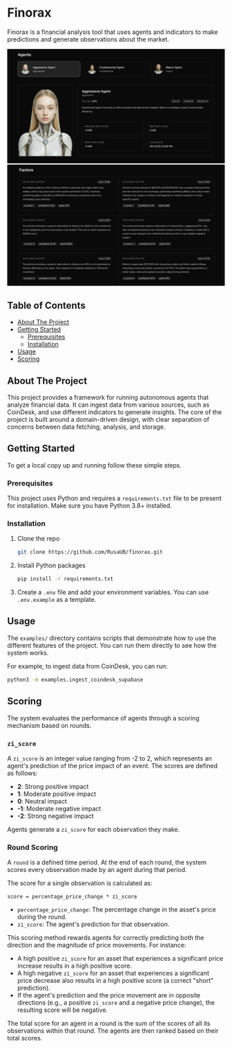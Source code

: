 # Finorax

Finorax is a financial analysis tool that uses agents and indicators to make predictions and generate observations about the market.

![Agents](docs/images/agents.png)
![Factors](docs/images/factors.png)

## Table of Contents

- [About The Project](#about-the-project)
- [Getting Started](#getting-started)
  - [Prerequisites](#prerequisites)
  - [Installation](#installation)
- [Usage](#usage)
- [Scoring](#scoring)

## About The Project

This project provides a framework for running autonomous agents that analyze financial data. It can ingest data from various sources, such as CoinDesk, and use different indicators to generate insights. The core of the project is built around a domain-driven design, with clear separation of concerns between data fetching, analysis, and storage.

## Getting Started

To get a local copy up and running follow these simple steps.

### Prerequisites

This project uses Python and requires a `requirements.txt` file to be present for installation. Make sure you have Python 3.8+ installed.

### Installation

1. Clone the repo
   ```sh
   git clone https://github.com/RusaUB/finorax.git
   ```
2. Install Python packages
   ```sh
   pip install -r requirements.txt
   ```
3. Create a `.env` file and add your environment variables. You can use `.env.example` as a template.

## Usage

The `examples/` directory contains scripts that demonstrate how to use the different features of the project. You can run them directly to see how the system works.

For example, to ingest data from CoinDesk, you can run:
```sh
python3 -m examples.ingest_coindesk_supabase
```

## Scoring

The system evaluates the performance of agents through a scoring mechanism based on rounds.

### `zi_score`

A `zi_score` is an integer value ranging from -2 to 2, which represents an agent's prediction of the price impact of an event. The scores are defined as follows:

*   **2**: Strong positive impact
*   **1**: Moderate positive impact
*   **0**: Neutral impact
*   **-1**: Moderate negative impact
*   **-2**: Strong negative impact

Agents generate a `zi_score` for each observation they make.

### Round Scoring

A `round` is a defined time period. At the end of each round, the system scores every observation made by an agent during that period.

The score for a single observation is calculated as:

```
score = percentage_price_change * zi_score
```

-   `percentage_price_change`: The percentage change in the asset's price during the round.
-   `zi_score`: The agent's prediction for that observation.

This scoring method rewards agents for correctly predicting both the direction and the magnitude of price movements. For instance:

-   A high positive `zi_score` for an asset that experiences a significant price increase results in a high positive score.
-   A high negative `zi_score` for an asset that experiences a significant price decrease also results in a high positive score (a correct "short" prediction).
-   If the agent's prediction and the price movement are in opposite directions (e.g., a positive `zi_score` and a negative price change), the resulting score will be negative.

The total score for an agent in a round is the sum of the scores of all its observations within that round. The agents are then ranked based on their total scores.
